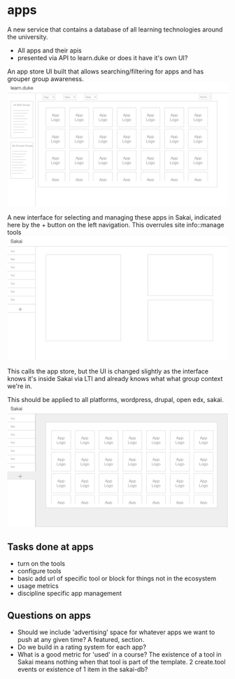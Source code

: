 # apps
A new service that contains a database of all learning technologies around the university.

* All apps and their apis
* presented via API to learn.duke or does it have it's own UI?

An app store UI built that allows searching/filtering for apps and has grouper group awareness.
![](../_assets/3.png)

A new interface for selecting and managing these apps in Sakai, indicated here by the + button on the left navigation. This overrules site info::manage tools
![](../_assets/1.png)


This calls the app store, but the UI is changed slightly as the interface knows it's inside Sakai via LTI and already knows what what group context we're in.

This should be applied to all platforms, wordpress, drupal, open edx, sakai.
![](../_assets/2.png)

## Tasks done at apps
* turn on the tools
* configure tools
* basic add url of specific tool or block for things not in the ecosystem
* usage metrics
* discipline specific app management

## Questions on apps
* Should we include 'advertising' space for whatever apps we want to push at any given time? A featured, section.
* Do we build in a rating system for each app?
* What is a good metric for 'used' in a course? The existence of a tool in Sakai means nothing when that tool is part of the template. 2 create.tool events or existence of 1 item in the sakai-db?
